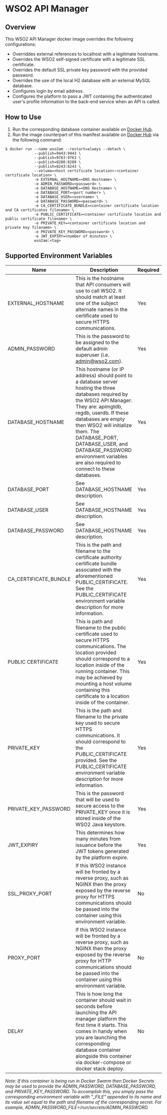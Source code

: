 # WSO2 API Manager
## Overview
This WSO2 API Manager docker image overrides the following configurations:
* Overriddes external references to localhost with a legitimate hostname.
* Overrides the WSO2 self-signed certificate with a legitimate SSL certificate.
* Overrides the default SSL private key password with the provided password.
* Overrides the use of the local H2 database with an external MySQL database.
* Configures login by email address.
* Configures the platform to pass a JWT containing the authenticated user's profile information to the back-end service when an API is called.

## How to Use
1. Run the corresponding database container available on [Docker Hub](https://hub.docker.com/r/salte/mysql-wso2am/).
2. Run the image counterpart of this manifest available on [Docker Hub](https://hub.docker.com/r/salte/wso2am/) via the following command:
```
$ docker run --name wso2am --restart=always --detach \
             --publish=9443:9443 \
             --publish=9763:9763 \
             --publish=8280:8280 \
             --publish=8243:8243 \
             --volume=<host certificate location>:<container certificate location> \
             -e EXTERNAL_HOSTNAME=<DNS Hostname> \
             -e ADMIN_PASSWORD=<password> \
             -e DATABASE_HOSTNAME=<DNS Hostname> \
             -e DATABASE_PORT=<port number> \
             -e DATABASE_USER=<username> \
             -e DATABASE_PASSWORD=<password> \
             -e CA_CERTIFICATE_BUNDLE=<container certificate location and CA certificates filename> \
             -e PUBLIC_CERTIFICATE=<container certificate location and public certificate filename> \
             -e PRIVATE_KEY=<container certificate location and private key filename> \
             -e PRIVATE_KEY_PASSWORD=<password> \
             -e JWT_EXPIRY=<number of minutes> \
             wso2am:<tag>
```

## Supported Environment Variables
Name | Description | Required
---- | ----------- | --------
EXTERNAL_HOSTNAME | This is the hostname that API consumers will use to call WSO2.  It should match at least one of the subject alternate names in the certificate used to secure HTTPS communications. | Yes
ADMIN_PASSWORD | This is the password to be assigned to the default admin superuser (i.e. admin@wso2.com). | Yes
DATABASE_HOSTNAME | This hostname (or IP address) should point to a database server hosting the three databases required by the WSO2 API Manager.  They are: apimgtdb, regdb, userdb. If these databases are empty then WSO2 will initialize them.  The DATABASE_PORT, DATABASE_USER, and DATABASE_PASSWORD environment variables are also required to connect to these databases. | Yes
DATABASE_PORT | See DATABASE_HOSTNAME description. | Yes
DATABASE_USER | See DATABASE_HOSTNAME description. | Yes
DATABASE_PASSWORD | See DATABASE_HOSTNAME description. | Yes
CA_CERTIFICATE_BUNDLE | This is the path and filename to the certificate authority certificate bundle associated with the aforementioned PUBLIC_CERTIFICATE.  See the PUBLIC_CERTIFICATE environment variable description for more information. | Yes
PUBLIC CERTIFICATE | This is path and filename to the public certificate used to secure HTTPS communications.  The location provided should correspond to a location inside of the running container.  This may be achieved by mounting a host volume containing this certificate to a location inside of the container. | Yes
PRIVATE_KEY | This is the path and filename to the private key used to secure HTTPS communications.  It should correspond to the PUBLIC_CERTIFICATE provided.  See the PUBLIC_CERTIFICATE environment variable description for more information. | Yes
PRIVATE_KEY_PASSWORD | This is the password that will be used to secure access to the PRIVATE_KEY once it is stored inside of the WSO2 Java keystore. | Yes
JWT_EXPIRY | This determines how many minutes from issuance before the JWT tokens generated by the platform expire. | Yes
SSL_PROXY_PORT | If this WSO2 instance will be fronted by a reverse proxy, such as NGINX then the proxy exposed by the reverse proxy for HTTPS communications should be passed into the container using this environment variable. | No
PROXY_PORT | If this WSO2 instance will be fronted by a reverse proxy, such as NGINX then the proxy exposed by the reverse proxy for HTTP communications should be passed into the container using this environment variable. | No
DELAY | This is how long the container should wait in seconds before launching the API manager platform the first time it starts.  This comes in handy when you are launching the corresponding database container alongside this container via docker-compose or docker stack deploy. | No

*Note:  If this container is being run in Docker Swarm then Docker Secrets may be used to provide the ADMIN_PASSWORD, DATABASE_PASSWORD, and PRIVATE_KEY_PASSWORD.  To accomplish this, you simply pass the corresponding environment variable with "_FILE" appended to its name and its value set equal to the path and filename of the corresponding secret.  For example, ADMIN_PASSWORD_FILE=/run/secrets/ADMIN_PASSWORD.*